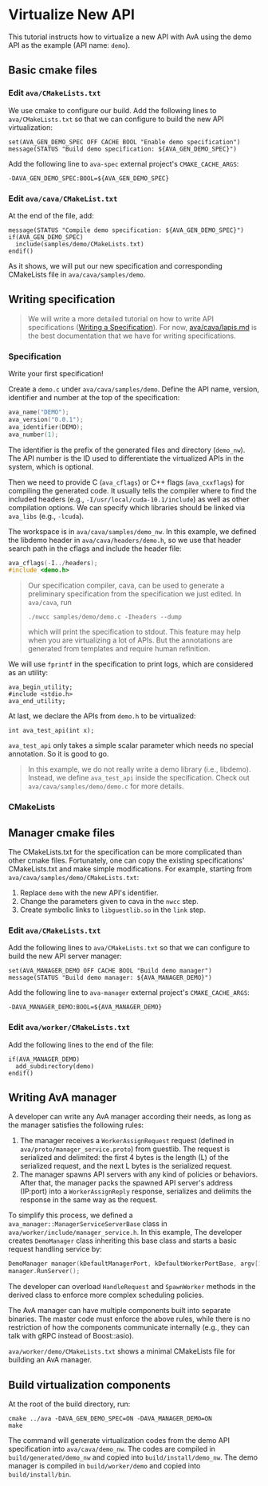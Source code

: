 Virtualize New API
==================

This tutorial instructs how to virtualize a new API with AvA using the demo API
as the example (API name: `demo`).

Basic cmake files
-----------

### Edit `ava/CMakeLists.txt`

We use cmake to configure our build. Add the following lines to `ava/CMakeLists.txt`
so that we can configure to build the new API virtualization:

```
set(AVA_GEN_DEMO_SPEC OFF CACHE BOOL "Enable demo specification")
message(STATUS "Build demo specification: ${AVA_GEN_DEMO_SPEC}")
```

Add the following line to `ava-spec` external project's `CMAKE_CACHE_ARGS`:

```
-DAVA_GEN_DEMO_SPEC:BOOL=${AVA_GEN_DEMO_SPEC}
```

### Edit `ava/cava/CMakeList.txt`

At the end of the file, add:

```
message(STATUS "Compile demo specification: ${AVA_GEN_DEMO_SPEC}")
if(AVA_GEN_DEMO_SPEC)
  include(samples/demo/CMakeLists.txt)
endif()
```

As it shows, we will put our new specification and corresponding CMakeLists file
in `ava/cava/samples/demo`.

Writing specification
---------------------

> We will write a more detailed tutorial on how to write API specifications
> ([Writing a Specification](writing_a_specification.md)).
> For now, [ava/cava/lapis.md](../cava/lapis.md) is the best documentation that we have for writing specifications.

### Specification

Write your first specification!

Create a `demo.c` under `ava/cava/samples/demo`.
Define the API name, version, identifier and number at the top of the specification:

```cpp
ava_name("DEMO");
ava_version("0.0.1");
ava_identifier(DEMO);
ava_number(1);
```

The identifier is the prefix of the generated files and directory (`demo_nw`).
The API number is the ID used to differentiate the virtualized APIs in the system, which is optional.

Then we need to provide C (`ava_cflags`) or C++ flags (`ava_cxxflags`) for compiling the generated code.
It usually tells the compiler where to find the included headers (e.g., `-I/usr/local/cuda-10.1/include`)
as well as other compilation options.
We can specify which libraries should be linked via `ava_libs` (e.g., `-lcuda`).

The workspace is in `ava/cava/samples/demo_nw`.
In this example, we defined the libdemo header in `ava/cava/headers/demo.h`, so we use that header
search path in the cflags and include the header file:

```cpp
ava_cflags(-I../headers);
#include <demo.h>
```

> Our specification compiler, cava, can be used to generate a preliminary specification from the
> specification we just edited.
> In `ava/cava`, run
>
> ```shell
> ./nwcc samples/demo/demo.c -Iheaders --dump
> ```
>
> which will print the specification to stdout.
> This feature may help when you are virtualizing a lot of APIs.
> But the annotations are generated from templates and require human refinition.

We will use `fprintf` in the specification to print logs, which are considered as an utility:

```
ava_begin_utility;
#include <stdio.h>
ava_end_utility;
```

At last, we declare the APIs from `demo.h` to be virtualized:

```
int ava_test_api(int x);
```

`ava_test_api` only takes a simple scalar parameter which needs no special annotation.
So it is good to go.

> In this example, we do not really write a demo library (i.e., libdemo).
> Instead, we define `ava_test_api` inside the specification.
> Check out `ava/cava/samples/demo/demo.c` for more details.

### CMakeLists


Manager cmake files
-------------------

The CMakeLists.txt for the specification can be more complicated than other cmake files.
Fortunately, one can copy the existing specifications' CMakeLists.txt and make simple modifications.
For example, starting from `ava/cava/samples/demo/CMakeLists.txt`:

1. Replace `demo` with the new API's identifier.
2. Change the parameters given to cava in the `nwcc` step.
3. Create symbolic links to `libguestlib.so` in the `link` step.

### Edit `ava/CMakeLists.txt`

Add the following lines to `ava/CMakeLists.txt` so that we can configure to build
the new API server manager:

```
set(AVA_MANAGER_DEMO OFF CACHE BOOL "Build demo manager")
message(STATUS "Build demo manager: ${AVA_MANAGER_DEMO}")
```

Add the following line to `ava-manager` external project's `CMAKE_CACHE_ARGS`:

```
-DAVA_MANAGER_DEMO:BOOL=${AVA_MANAGER_DEMO}
```

### Edit `ava/worker/CMakeLists.txt`

Add the following lines to the end of the file:

```
if(AVA_MANAGER_DEMO)
  add_subdirectory(demo)
endif()
```

Writing AvA manager
-------------------

A developer can write any AvA manager according their needs, as long as the manager
satisfies the following rules:

1. The manager receives a `WorkerAssignRequest` request (defined in `ava/proto/manager_service.proto`)
   from guestlib. The request is serialized and delimited:
   the first 4 bytes is the length (L) of the serialized request, and the next L bytes
   is the serialized request.
2. The manager spawns API servers with any kind of policies or behaviors. After that,
   the manager packs the spawned API server's address (IP:port) into a `WorkerAssignReply`
   response, serializes and delimits the response in the same way as the request.

To simplify this process, we defined a `ava_manager::ManagerServiceServerBase` class
in `ava/worker/include/manager_service.h`.
In this example, The developer creates `DemoManager` class inheriting this base class
and starts a basic request handling service by:

```cpp
DemoManager manager(kDefaultManagerPort, kDefaultWorkerPortBase, argv[1]);
manager.RunServer();
```

The developer can overload `HandleRequest` and `SpawnWorker` methods in the derived
class to enforce more complex scheduling policies.

The AvA manager can have multiple components built into separate binaries. The master
code must enforce the above rules, while there is no restriction of how the components
communicate internally (e.g., they can talk with gRPC instead of Boost::asio).

`ava/worker/demo/CMakeLists.txt` shows a minimal CMakeLists file for building an
AvA manager.

Build virtualization components
-------------------------------

At the root of the build directory, run:

```shell
cmake ../ava -DAVA_GEN_DEMO_SPEC=ON -DAVA_MANAGER_DEMO=ON
make
```

The command will generate virtualization codes from the demo API specification
into `ava/cava/demo_nw`.
The codes are compiled in `build/generated/demo_nw` and copied into `build/install/demo_nw`.
The demo manager is compiled in `build/worker/demo` and copied into `build/install/bin`.

